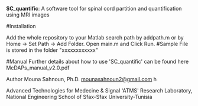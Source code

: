 **SC_quantific**: 
A software tool for spinal cord partition and quantification using MRI images

#Installation

Add the whole repository to your Matlab search path by addpath.m or by Home -> Set Path -> Add Folder.
Open main.m and Click Run.
#Sample File is stored in the folder "xxxxxxxxxxxx"

#Manual Further details about how to use 'SC_quantific' can be found here McDAPs_manual_v2.0.pdf

Author Mouna Sahnoun, Ph.D. mounasahnoun2@gmail.com h

Advanced Technologies for Medecine & Signal 'ATMS' Research Laboratory, National Engineering School of Sfax-Sfax University-Tunisia
